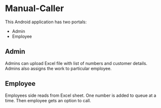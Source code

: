 # Manual-Caller
This Android application has two portals:
* Admin
* Employee

## Admin
Admins can upload Excel file with list of numbers and customer details. Admins also assigns the work to particular employee.

## Employee
Employees side reads from Excel sheet. One number is added to queue at a time. Then employee gets an option to call.
